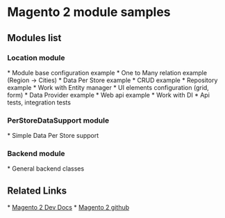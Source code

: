 <h1>Magento 2 module samples</h1>

<h2>Modules list</h2>

<h3>Location module</h3>
* Module base configuration example
* One to Many relation example (Region -> Cities)
* Data Per Store example
* CRUD example
* Repository example
* Work with Entity manager
* UI elements configuration (grid, form)
* Data Provider example
* Web api example
* Work with DI
* Api tests, integration tests

<h3>PerStoreDataSupport module</h3>
* Simple Data Per Store support

<h3>Backend module</h3>
* General backend classes

<h2>Related Links</h2>
* <a href="http://devdocs.magento.com/">Magento 2 Dev Docs</a>
* <a href="http://devdocs.magento.com/guides/v2.0/install-gde/basics/basics_login.html">Magento 2 github</a>
